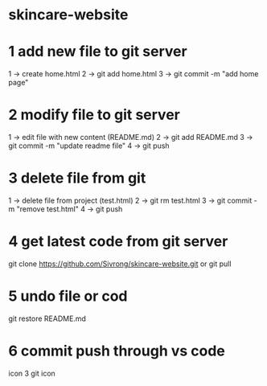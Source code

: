 # skincare-website

1 add new file to git server
===========================
1 -> create home.html
2 -> git add home.html
3 -> git commit -m "add home page"

2 modify file to git server
===========================
1 -> edit file with new content (README.md)
2 -> git add README.md
3 -> git commit -m "update readme file"
4 -> git push

3 delete file from git
===========================
1 -> delete file from project (test.html)
2 -> git rm test.html
3 -> git commit -m "remove test.html"
4 -> git push

4 get latest code from git server
==================================
git clone https://github.com/Sivrong/skincare-website.git
or
git pull

5 undo file or cod
========================
git restore README.md

6 commit push through vs code
===============================
icon 3 git icon